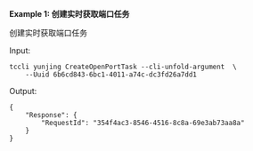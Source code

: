 **Example 1: 创建实时获取端口任务**

创建实时获取端口任务

Input: 

```
tccli yunjing CreateOpenPortTask --cli-unfold-argument  \
    --Uuid 6b6cd843-6bc1-4011-a74c-dc3fd26a7dd1
```

Output: 
```
{
    "Response": {
        "RequestId": "354f4ac3-8546-4516-8c8a-69e3ab73aa8a"
    }
}
```

